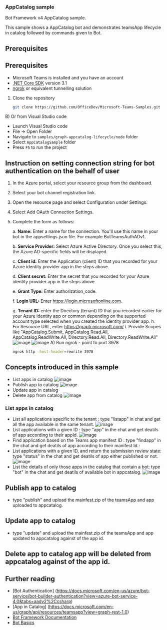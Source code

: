 ﻿### AppCatalog sample

Bot Framework v4 AppCatalog sample.

This sample shows a AppCatalog bot and demonstrates teamsApp lifecycle in catalog followed by commands given to Bot.

## Prerequisites

## Prerequisites

- Microsoft Teams is installed and you have an account
- [.NET Core SDK](https://dotnet.microsoft.com/download) version 3.1
- [ngrok](https://ngrok.com/) or equivalent tunnelling solution

1) Clone the repository

    ```bash
    git clone https://github.com/OfficeDev/Microsoft-Teams-Samples.git
    ```

  B) Or from Visual Studio code

  - Launch Visual Studio code
  - File -> Open Folder
  - Navigate to `samples/graph-appcatalog-lifecycle/node` folder
  - Select `AppCatalogSample` folder
  - Press `F5` to run the project
## Instruction on setting connection string for bot authentication on the behalf of user
1. In the Azure portal, select your resource group from the dashboard.

2. Select your bot channel registration link.

3. Open the resource page and select Configuration under Settings.

4. Select Add OAuth Connection Settings.

5. Complete the form as follows:

    a. **Name:** Enter a name for the connection. You'll use this name in your bot in the appsettings.json file. For example BotTeamsAuthADv1.

    b. **Service Provider:** Select Azure Active Directory. Once you select this, the Azure AD-specific fields will be displayed.

    c. **Client id:** Enter the Application (client) ID that you recorded for your Azure identity provider app in the steps above.

    d. **Client secret:** Enter the secret that you recorded for your Azure identity provider app in the steps above.

    e. **Grant Type:** Enter authorization_code.

    f. **Login URL:** Enter https://login.microsoftonline.com.

    g. **Tenant ID:** enter the Directory (tenant) ID that you recorded earlier for your Azure identity app or common depending on the supported account type selected when you created the identity provider app.
    h. For Resource URL, enter https://graph.microsoft.com/
    i. Provide  Scopes like "AppCatalog.Submit, AppCatalog.Read.All, AppCatalog.ReadWrite.All, Directory.Read.All, Directory.ReadWrite.All"
    ![image](https://user-images.githubusercontent.com/50989436/120277280-7877c280-c2d1-11eb-8bf6-ea65ee650f06.png)
    ![image](https://user-images.githubusercontent.com/50989436/120277389-9fce8f80-c2d1-11eb-8c5a-f70e6fa3ab51.png)
A) Run ngrok - point to port 3978

    ```bash
    ngrok http -host-header=rewrite 3978
## Concepts introduced in this sample
- List apps in catalog
    ![image](https://user-images.githubusercontent.com/50989436/118778342-9ee83780-b8a7-11eb-93fc-96bf8448e8e0.png)
- Publish app to catalog
    ![image](https://user-images.githubusercontent.com/50989436/118778589-e2db3c80-b8a7-11eb-8159-a7880be1925e.png)
- Update app in catalog
- Delete app from catalog
    ![image](https://user-images.githubusercontent.com/50989436/118778780-0f8f5400-b8a8-11eb-8353-386de052f324.png)
###  List apps in catalog
 - List all applications specific to the tenant : type "listapp" in chat and get all the app available in the same tenant.
    ![image](https://user-images.githubusercontent.com/50989436/118778263-8841e080-b8a7-11eb-8499-5892a05e2922.png)
 - List applications with a given ID : type "app" in the chat and get deatils of app according to their appId.
    ![image](https://user-images.githubusercontent.com/50989436/118778449-bc1d0600-b8a7-11eb-8370-cdd7564f4cd4.png)
 - Find application based on the Teams app manifest ID :  type "findapp" in the chat and get deatils of app according to their manifest Id.:
 - List applications with a given ID, and return the submission review state: type "status" in the chat and get deatils of app either published or not.
    ![image](https://user-images.githubusercontent.com/50989436/118778856-246be780-b8a8-11eb-9dcc-b551f1136ecc.png)
 - List the details of only those apps in the catalog that contain a bot: type "bot" in the chat and get deatils of available bot in appcatalog.
    ![image](https://user-images.githubusercontent.com/50989436/118778526-cdfea900-b8a7-11eb-91fc-219b4d79098b.png)
## Publish app to catalog
 - type "publish" and upload the mainfest.zip of the teamsApp and app uploaded to appcatalog.
## Update app to catalog
 - type "update" and upload the mainfest.zip of the teamsApp and app updated to appcatalog against of the app id.
## Delete app to catalog app will be deleted from appcatalog against of the app id. 
 
 
## Further reading
- [Bot Authentication] (https://docs.microsoft.com/en-us/azure/bot-service/bot-builder-authentication?view=azure-bot-service-4.0&tabs=aadv2%2Ccsharp)
- [App in Catalog] (https://docs.microsoft.com/en-us/graph/api/resources/teamsapp?view=graph-rest-1.0)
- [Bot Framework Documentation](https://docs.botframework.com)
- [Bot Basics](https://docs.microsoft.com/azure/bot-service/bot-builder-basics?view=azure-bot-service-4.0)
